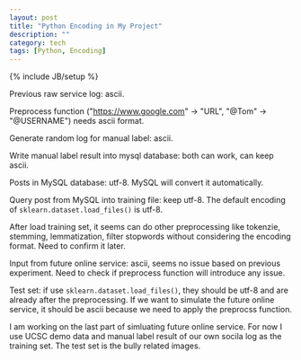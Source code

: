 ```yaml
---
layout: post
title: "Python Encoding in My Project"
description: ""
category: tech
tags: [Python, Encoding]
---
```

{% include JB/setup %}

Previous raw service log: ascii.

Preprocess function ("https://www.google.com" -> "URL", "@Tom" -> "@USERNAME") needs ascii format.

Generate random log for manual label: ascii.

Write manual label result into mysql database: both can work, can keep ascii.

Posts in MySQL database: utf-8. MySQL will convert it automatically.

Query post from MySQL into training file: keep utf-8. The default encoding of `sklearn.dataset.load_files()` is utf-8.

After load training set, it seems can do other preprocessing like tokenzie, stemming, lemmatization, filter stopwords without considering the encoding format. Need to confirm it later.

Input from future online service: ascii, seems no issue based on previous experiment. Need to check if preprocess function will introduce any issue.

Test set: if use `sklearn.dataset.load_files()`, they should be utf-8 and are already after the preprocessing. If we want to simulate the future online service, it should be ascii because we need to apply the preprocss function.

I am working on the last part of simluating future online service. For now I use UCSC demo data and manual label result of our own socila log as the training set. The test set is the bully related images.